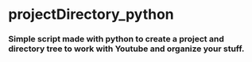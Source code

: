 # projectDirectory_python
### Simple script made with python to create a project and directory tree to work with Youtube and organize your stuff.
